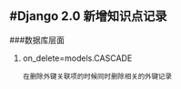 #Django 2.0 新增知识点记录
------------
###数据库层面
1. on_delete=models.CASCADE  
      
       在删除外键关联项的时候同时删除相关的外键记录
